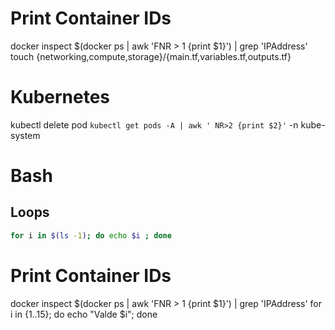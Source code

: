 
# Print Container IDs
docker inspect $(docker ps | awk 'FNR > 1 {print $1}') | grep 'IPAddress'
touch {networking,compute,storage}/{main.tf,variables.tf,outputs.tf}

# Kubernetes
kubectl delete pod `kubectl get pods -A | awk ' NR>2 {print $2}'` -n kube-system

# Bash
## Loops
```bash
for i in $(ls -1); do echo $i ; done
```
# Print Container IDs
docker inspect $(docker ps | awk 'FNR > 1 {print $1}') | grep 'IPAddress'
for i in {1..15}; do echo "Valde $i"; done
